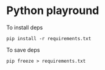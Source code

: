 # Python playround


To install deps
```
pip install -r requirements.txt
```

To save deps
```
pip freeze > requirements.txt
```
